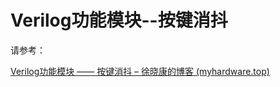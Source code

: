 # Verilog功能模块--按键消抖

请参考：

[Verilog功能模块 —— 按键消抖 – 徐晓康的博客 (myhardware.top)](https://www.myhardware.top/verilog功能模块-按键消抖/)
